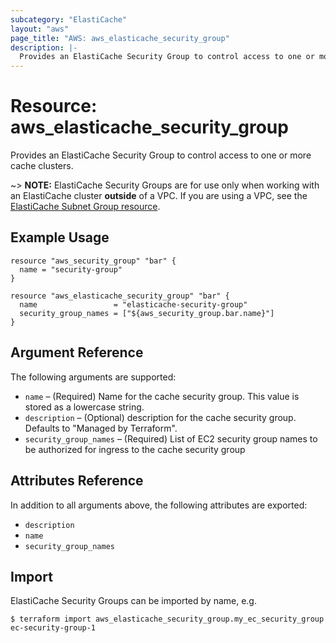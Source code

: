```yaml
---
subcategory: "ElastiCache"
layout: "aws"
page_title: "AWS: aws_elasticache_security_group"
description: |-
  Provides an ElastiCache Security Group to control access to one or more cache clusters.
---
```


# Resource: aws_elasticache_security_group

Provides an ElastiCache Security Group to control access to one or more cache
clusters.

~> **NOTE:** ElastiCache Security Groups are for use only when working with an
ElastiCache cluster **outside** of a VPC. If you are using a VPC, see the
[ElastiCache Subnet Group resource](elasticache_subnet_group.html).

## Example Usage

```hcl
resource "aws_security_group" "bar" {
  name = "security-group"
}

resource "aws_elasticache_security_group" "bar" {
  name                 = "elasticache-security-group"
  security_group_names = ["${aws_security_group.bar.name}"]
}
```

## Argument Reference

The following arguments are supported:

* `name` – (Required) Name for the cache security group. This value is stored as a lowercase string.
* `description` – (Optional) description for the cache security group. Defaults to "Managed by Terraform".
* `security_group_names` – (Required) List of EC2 security group names to be
authorized for ingress to the cache security group


## Attributes Reference

In addition to all arguments above, the following attributes are exported:

* `description`
* `name`
* `security_group_names`

## Import

ElastiCache Security Groups can be imported by name, e.g.

```
$ terraform import aws_elasticache_security_group.my_ec_security_group ec-security-group-1
```
